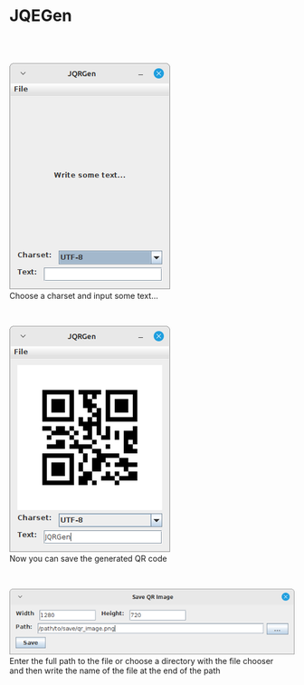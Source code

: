 # JQEGen

<br>
<br>

![image 0](https://raw.githubusercontent.com/byteguy8/Images/main/JQRGen_0.png)
<br> Choose a charset and input some text...

<br>

![image 1](https://raw.githubusercontent.com/byteguy8/Images/main/JQRGen_1.png)
<br> Now you can save the generated QR code

<br>

![image 2](https://raw.githubusercontent.com/byteguy8/Images/main/JQRGen_2.png)
<br> Enter the full path to the file or choose a directory with the file chooser<br>
and then write the name of the file at the end of the path